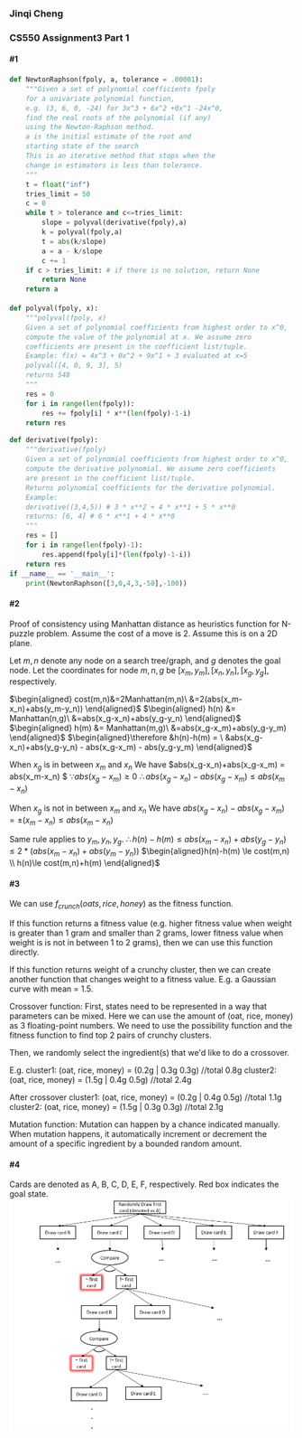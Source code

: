 ### Jinqi Cheng
### CS550 Assignment3 Part 1

#### #1
```Python
def NewtonRaphson(fpoly, a, tolerance = .00001):
    """Given a set of polynomial coefficients fpoly
    for a univariate polynomial function,
    e.g. (3, 6, 0, -24) for 3x^3 + 6x^2 +0x^1 -24x^0,
    find the real roots of the polynomial (if any)
    using the Newton-Raphson method.
    a is the initial estimate of the root and
    starting state of the search
    This is an iterative method that stops when the
    change in estimators is less than tolerance.
    """
    t = float("inf")
    tries_limit = 50
    c = 0
    while t > tolerance and c<=tries_limit:
        slope = polyval(derivative(fpoly),a)
        k = polyval(fpoly,a)
        t = abs(k/slope)
        a = a - k/slope
        c += 1
    if c > tries_limit: # if there is no solution, return None
        return None
    return a
    
def polyval(fpoly, x):
    """polyval(fpoly, x)
    Given a set of polynomial coefficients from highest order to x^0,
    compute the value of the polynomial at x. We assume zero
    coefficients are present in the coefficient list/tuple.
    Example: f(x) = 4x^3 + 0x^2 + 9x^1 + 3 evaluated at x=5
    polyval([4, 0, 9, 3], 5)
    returns 548
    """
    res = 0
    for i in range(len(fpoly)):
        res += fpoly[i] * x**(len(fpoly)-1-i)
    return res
```
``` Python
def derivative(fpoly):
    """derivative(fpoly)
    Given a set of polynomial coefficients from highest order to x^0,
    compute the derivative polynomial. We assume zero coefficients
    are present in the coefficient list/tuple.
    Returns polynomial coefficients for the derivative polynomial.
    Example:
    derivative((3,4,5)) # 3 * x**2 + 4 * x**1 + 5 * x**0
    returns: [6, 4] # 6 * x**1 + 4 * x**0
    """
    res = []
    for i in range(len(fpoly)-1):
        res.append(fpoly[i]*(len(fpoly)-1-i))
    return res
if __name__ == '__main__':
    print(NewtonRaphson([3,0,4,3,-50],-100))
```

#### #2
Proof of consistency using Manhattan distance as heuristics function for N-puzzle problem. Assume the cost of a move is 2. Assume this is on a 2D plane. 

Let $m ,n$ denote any node on a search tree/graph, and $g$ denotes the goal node. Let the coordinates for node $m,n,g$ be $[x_m,y_m],[x_n,y_n],[x_g,y_g]$, respectively. 

$\begin{aligned} cost(m,n)&=2Manhattan(m,n)\ &=2(abs(x_m-x_n)+abs(y_m-y_n)) \end{aligned}$
$\begin{aligned} h(n) &= Manhattan(n,g)\ &=abs(x_g-x_n)+abs(y_g-y_n) \end{aligned}$
$\begin{aligned} h(m) &= Manhattan(m,g)\ &=abs(x_g-x_m)+abs(y_g-y_m) \end{aligned}$
$\begin{aligned}\therefore &h(n)-h(m) = \ &abs(x_g-x_n)+abs(y_g-y_n) - abs(x_g-x_m) - abs(y_g-y_m) \end{aligned}$

When $x_g$ is in between $x_m$ and $x_n$
We have $abs(x_g-x_n)+abs(x_g-x_m) = abs(x_m-x_n) $
$\because abs(x_g-x_m)\ge 0$
$\therefore abs(x_g-x_n)-abs(x_g-x_m) \le abs(x_m-x_n)$

When $x_g$ is not in between $x_m$ and $x_n$
We have $abs(x_g-x_n) - abs(x_g-x_m) = \pm (x_m-x_n) \le abs(x_m-x_n)$

Same rule applies to $y_m, y_n, y_g$. 
$\therefore h(n)-h(m) \le abs(x_m-x_n)+abs(y_g-y_n) \le 2*(abs(x_m-x_n)+abs(y_m-y_n))$
$\begin{aligned}h(n)-h(m) \le cost(m,n)  \\ h(n)\le cost(m,n)+h(m) \end{aligned}$

#### #3
We can use $f_{crunch}(oats,rice,honey)$  as the fitness function. 

If this function returns a fitness value (e.g. higher fitness value when weight is greater than 1 gram and smaller than 2 grams, lower fitness value when weight is is not in between 1 to 2 grams), then we can use this function directly. 

If this function returns weight of a crunchy cluster, then we can create another function that changes weight to a fitness value. E.g. a Gaussian curve with mean = 1.5. 

Crossover function: 
First, states need to be represented in a way that parameters can be mixed. Here we can use the amount of (oat, rice, money) as 3 floating-point numbers. We need to use the possibility function and the fitness function to find top 2 pairs of crunchy clusters. 

Then, we randomly select the ingredient(s) that we'd like to do a crossover. 

E.g.
cluster1: (oat, rice, money) = (0.2g | 0.3g  0.3g) //total 0.8g
cluster2: (oat, rice, money) = (1.5g | 0.4g  0.5g) //total 2.4g

After crossover
cluster1: (oat, rice, money) = (0.2g | 0.4g  0.5g) //total 1.1g
cluster2: (oat, rice, money) = (1.5g | 0.3g  0.3g) //total 2.1g

Mutation function:
Mutation can happen by a chance indicated manually. When mutation happens, it automatically increment or decrement the amount of a specific ingredient by a bounded random amount.  

#### #4
Cards are denoted as A, B, C, D, E, F, respectively. Red box indicates the goal state. 
![](part1_4.png)